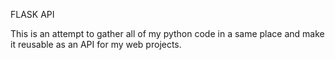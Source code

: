 FLASK API

This is an attempt to gather all of my python code in a same place and make it reusable as an API for my web projects.